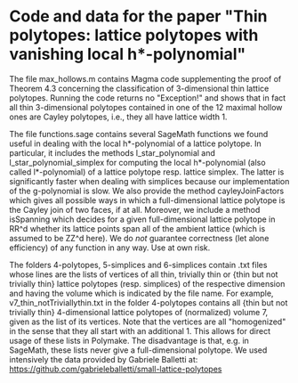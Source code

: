 # Code and data for the paper "Thin polytopes: lattice polytopes with vanishing local h*-polynomial"

The file max_hollows.m contains Magma code supplementing the proof of Theorem 4.3 concerning the classification of 3-dimensional thin lattice polytopes. Running the code returns no "Exception!" and shows that in fact all thin 3-dimensional polytopes contained in one of the 12 maximal hollow ones are Cayley polytopes, i.e., they all have lattice width 1.

The file functions.sage contains several SageMath functions we found useful in dealing with the local h*-polynomial of a lattice polytope. In particular, it includes the methods l_star_polynomial and l_star_polynomial_simplex for computing the local h*-polynomial (also called l*-polynomial) of a lattice polytope resp. lattice simplex. The latter is significantly faster when dealing with simplices because our implementation of the g-polynomial is slow. We also provide the method cayleyJoinFactors which gives all possible ways in which a full-dimensional lattice polytope is the Cayley join of two faces, if at all. Moreover, we include a method isSpanning which decides for a given full-dimensional lattice polytope in RR^d whether its lattice points span all of the ambient lattice (which is assumed to be ZZ^d here).
We do *not* guarantee correctness (let alone efficiency) of any function in any way. Use at own risk.

The folders 4-polytopes, 5-simplices and 6-simplices contain .txt files whose lines are the lists of vertices of all thin, trivially thin or {thin but not trivially thin} lattice polytopes (resp. simplices) of the respective dimension and having the volume which is indicated by the file name. For example, v7_thin_notTriviallythin.txt in the folder 4-polytopes contains all {thin but not trivially thin} 4-dimensional lattice polytopes of (normalized) volume 7, given as the list of its vertices. Note that the vertices are all "homogenized" in the sense that they all start with an additional 1. This allows for direct usage of these lists in Polymake. The disadvantage is that, e.g. in SageMath, these lists never give a full-dimensional polytope.
We used intensively the data provided by Gabriele Balletti at: https://github.com/gabrieleballetti/small-lattice-polytopes
